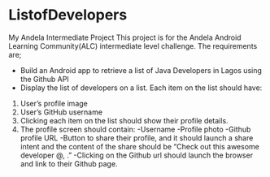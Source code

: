 # ListofDevelopers
My Andela Intermediate Project
This project is for the Andela Android Learning Community(ALC) intermediate level challenge. The requirements are;
- Build an Android app to retrieve a list of Java Developers in Lagos using the Github API 
- Display the list of developers on a list. Each item on the list should have:
1. User’s profile image
2. User’s GitHub username
3. Clicking each item on the list should show their profile details.
4. The profile screen should contain:
-Username
-Profile photo
-Github profile URL
-Button to share their profile, and it should launch a share intent and the content of the share should be “Check out this awesome developer @<github username>, <github profile url>.”
-Clicking on the Github url should launch the browser and link to their Github page.
